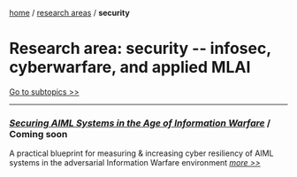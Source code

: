 [home](https://cx7.dev/) / [research areas](https://cx7.dev/research/home.html) / **security**

# Research area: security -- infosec, cyberwarfare, and applied MLAI 

[Go to subtopics >>](https://cx7.dev/research/topics.html)

-----

### [*Securing AIML Systems in the Age of Information Warfare*](https://cx7.dev/technicals/1.pdf) / **Coming soon**

A practical blueprint for measuring & increasing cyber resiliency of AIML systems in the adversarial Information Warfare environment [*more >>*](https://cx7.dev/technicals/1.pdf)
